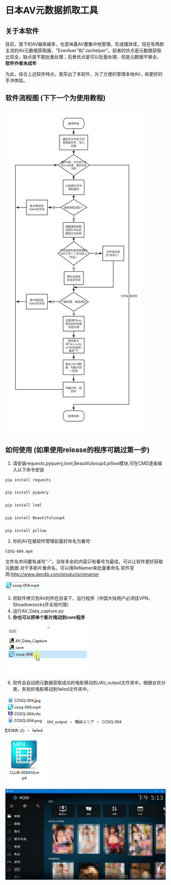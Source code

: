 # 日本AV元数据抓取工具  

## 关于本软件

目前，我下的AV越来越多，也意味着AV要集中地管理，形成媒体库。现在有两款主流的AV元数据获取器，"EverAver"和"Javhelper"。前者的优点是元数据获取比较全，缺点是不能批量处理；后者优点是可以批量处理，但是元数据不够全。
**软件作者未成年**

为此，综合上述软件特点，我写出了本软件，为了方便的管理本地AV，和更好的手冲体验。
## 软件流程图   (下下一个为使用教程)
![](readme/flow_chart2.png)

## 如何使用 (如果使用release的程序可跳过第一步)
1. 请安装requests,pyquery,lxml,Beautifulsoup4,pillow模块,可在CMD逐条输入以下命令安装
```python
pip install requests
```
###
```python
pip install pyquery
   ```
###
```python
pip install lxml
```
###
```python
pip install Beautifulsoup4
```
###
```python
pip install pillow
```

2. 你的AV在被软件管理前最好命名为番号:
```
COSQ-004.mp4
```
文件名中间要有减号"-"，没有多余的内容只有番号为最佳，可以让软件更好获取元数据
对于多影片重命名，可以用ReNamer来批量重命名
软件官网:http://www.den4b.com/products/renamer

![](readme/readme1.PNG)

3. 把软件拷贝到AV的所在目录下，运行程序（中国大陆用户必须挂VPN，Shsadowsocks开全局代理）
4. 运行AV_Data_capture.py
5. **你也可以把单个影片拖动到core程序**

![](readme/single.gif)

6. 软件会自动把元数据获取成功的电影移动到JAV_output文件夹中，根据女优分类，失败的电影移动到failed文件夹中。

![](readme/readme2.PNG)
![](readme/readme3.PNG)
![](readme/readme4.PNG)


![](readme/readme5.png)

